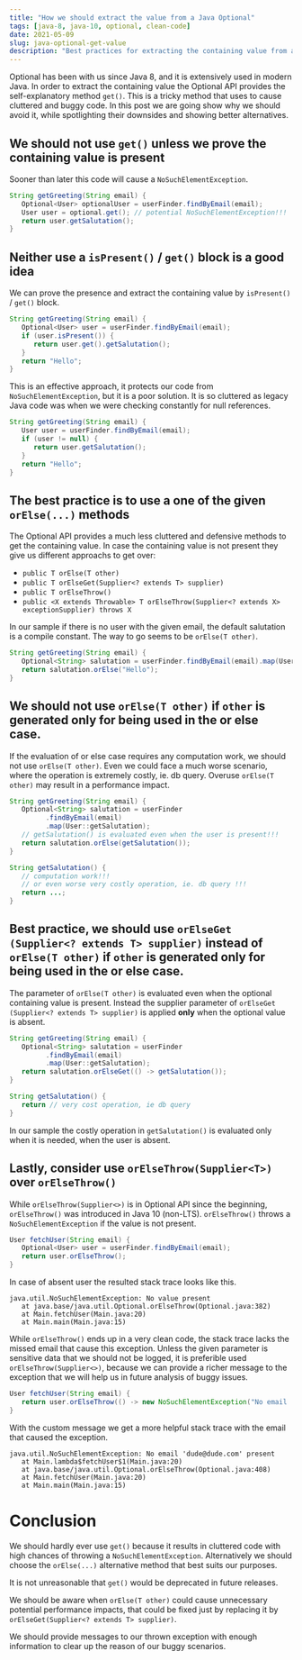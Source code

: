 ```yaml
---
title: "How we should extract the value from a Java Optional"
tags: [java-8, java-10, optional, clean-code]
date: 2021-05-09
slug: java-optional-get-value
description: "Best practices for extracting the containing value from a Java Optional."
---
```


Optional has been with us since Java 8, and it is extensively used in modern Java. In order to extract the containing value the Optional API provides the self-explanatory method `get()`. This is a tricky method that uses to cause cluttered and buggy code. In this post we are going show why we should avoid it, while spotlighting their downsides and showing better alternatives.

## We should not use `get()` unless we prove the containing value is present
Sooner than later this code will cause a `NoSuchElementException`.

``` java
String getGreeting(String email) {
   Optional<User> optionalUser = userFinder.findByEmail(email);
   User user = optional.get(); // potential NoSuchElementException!!!
   return user.getSalutation();
}
```

## Neither use a `isPresent()` / `get()` block is a good idea
We can prove the presence and extract the containing value by `isPresent()` / `get()` block.

``` java
String getGreeting(String email) {
   Optional<User> user = userFinder.findByEmail(email);
   if (user.isPresent()) {
      return user.get().getSalutation();
   }
   return "Hello";
}
```    

This is an effective approach, it protects our code from `NoSuchElementException`, but it is a poor solution. It is so cluttered as legacy Java code was when we were checking constantly for null references.

``` java
String getGreeting(String email) {
   User user = userFinder.findByEmail(email);
   if (user != null) {
      return user.getSalutation();
   }
   return "Hello";
}
```

## The best practice is to use a one of the given `orElse(...)` methods
The Optional API provides a much less cluttered and defensive methods to get the containing value. In case the containing value is not present they give us different approachs to get over:
* `public T orElse​(T other)`
* `public T orElseGet​(Supplier<? extends T> supplier)`
* `public T orElseThrow()`
* `public <X extends Throwable> T orElseThrow​(Supplier<? extends X> exceptionSupplier) throws X`

In our sample if there is no user with the given email, the default salutation is a compile constant. The way to go seems to be `orElse(T other)`.

``` java
String getGreeting(String email) {
   Optional<String> salutation = userFinder.findByEmail(email).map(User::getSalutation);
   return salutation.orElse("Hello");
}
```

## We should not use `orElse(T other)` if `other` is generated only for being used in the or else case.
If the evaluation of or else case requires any computation work, we should not use `orElse(T other)`. Even we could face a much worse scenario, where the operation is extremely costly, ie. db query. Overuse `orElse(T other)` may result in a performance impact.

``` java
String getGreeting(String email) {
   Optional<String> salutation = userFinder 
         .findByEmail(email)
         .map(User::getSalutation);
   // getSalutation() is evaluated even when the user is present!!!
   return salutation.orElse(getSalutation());
}

String getSalutation() {
   // computation work!!!
   // or even worse very costly operation, ie. db query !!!
   return ...;
}
```

## Best practice, we should use `orElseGet​(Supplier<? extends T> supplier)` instead of `orElse(T other)` if `other` is generated only for being used in the or else case.
The parameter of `orElse(T other)` is evaluated even when the optional containing value is present. Instead the supplier parameter of `orElseGet​(Supplier<? extends T> supplier)` is applied **only** when the optional value is absent.

``` java
String getGreeting(String email) {
   Optional<String> salutation = userFinder 
         .findByEmail(email)
         .map(User::getSalutation);
   return salutation.orElseGet(() -> getSalutation());
}

String getSalutation() {
   return // very cost operation, ie db query
}
```

In our sample the costly operation in `getSalutation()` is evaluated only when it is needed, when the user is absent.

## Lastly, consider use `orElseThrow​(Supplier<T>)` over `orElseThrow()`
While `orElseThrow​(Supplier<>)` is in Optional API since the beginning, `orElseThrow()` was introduced in Java 10 (non-LTS). `orElseThrow()` throws a `NoSuchElementException` if the value is not present.

``` java
User fetchUser(String email) {
   Optional<User> user = userFinder.findByEmail(email);
   return user.orElseThrow();
}
```

In case of absent user the resulted stack trace looks like this.

``` console
java.util.NoSuchElementException: No value present
   at java.base/java.util.Optional.orElseThrow(Optional.java:382)
   at Main.fetchUser(Main.java:20)
   at Main.main(Main.java:15)
```

While `orElseThrow()` ends up in a very clean code, the stack trace lacks the missed email that cause this exception. Unless the given parameter is sensitive data that we should not be logged, it is preferible used `orElseThrow​(Supplier<>)`, because we can provide a richer message to the exception that we will help us in future analysis of buggy issues.

``` java
User fetchUser(String email) {
   return user.orElseThrow(() -> new NoSuchElementException("No email ''" + email + "' present'"));
}
```    

With the custom message we get a more helpful stack trace with the email that caused the exception.

``` console
java.util.NoSuchElementException: No email 'dude@dude.com' present
   at Main.lambda$fetchUser$1(Main.java:20)
   at java.base/java.util.Optional.orElseThrow(Optional.java:408)
   at Main.fetchUser(Main.java:20)
   at Main.main(Main.java:15)
```        

# Conclusion
We should hardly ever use `get()` because it results in cluttered code with high chances of throwing a `NoSuchElementException`. Alternatively we should choose the `orElse(...)` alternative method that best suits our purposes.

It is not unreasonable that `get()` would be deprecated in future releases.

We should be aware when `orElse(T other)` could cause unnecessary potential performance impacts, that could be fixed just by replacing it by `orElseGet​(Supplier<? extends T> supplier)`.

We should provide messages to our thrown exception with enough information to clear up the reason of our buggy scenarios.
